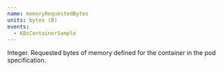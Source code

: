 ```yaml
---
name: memoryRequestedBytes
units: bytes (B)
events:
  - K8sContainerSample
---
```


Integer. Requested bytes of memory defined for the container in the pod specification.
